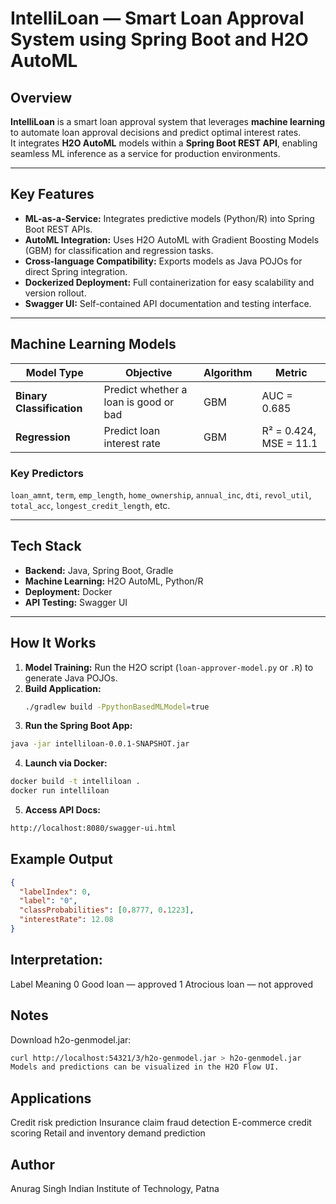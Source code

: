 # IntelliLoan — Smart Loan Approval System using Spring Boot and H2O AutoML

## Overview
**IntelliLoan** is a smart loan approval system that leverages **machine learning** to automate loan approval decisions and predict optimal interest rates.  
It integrates **H2O AutoML** models within a **Spring Boot REST API**, enabling seamless ML inference as a service for production environments.

---

## Key Features
- **ML-as-a-Service:** Integrates predictive models (Python/R) into Spring Boot REST APIs.  
- **AutoML Integration:** Uses H2O AutoML with Gradient Boosting Models (GBM) for classification and regression tasks.  
- **Cross-language Compatibility:** Exports models as Java POJOs for direct Spring integration.  
- **Dockerized Deployment:** Full containerization for easy scalability and version rollout.  
- **Swagger UI:** Self-contained API documentation and testing interface.  

---

## Machine Learning Models

| Model Type | Objective | Algorithm | Metric |
|-------------|------------|------------|---------|
| **Binary Classification** | Predict whether a loan is good or bad | GBM | AUC = 0.685 |
| **Regression** | Predict loan interest rate | GBM | R² = 0.424, MSE = 11.1 |

### Key Predictors
`loan_amnt`, `term`, `emp_length`, `home_ownership`, `annual_inc`, `dti`, `revol_util`, `total_acc`, `longest_credit_length`, etc.

---

## Tech Stack
- **Backend:** Java, Spring Boot, Gradle  
- **Machine Learning:** H2O AutoML, Python/R  
- **Deployment:** Docker  
- **API Testing:** Swagger UI  

---

## How It Works
1. **Model Training:** Run the H2O script (`loan-approver-model.py` or `.R`) to generate Java POJOs.  
2. **Build Application:**  
   ```bash
   ./gradlew build -PpythonBasedMLModel=true
   ```
3. **Run the Spring Boot App:**
  ```bash
  java -jar intelliloan-0.0.1-SNAPSHOT.jar
  ```
4. **Launch via Docker:**
  ```bash
  docker build -t intelliloan .
  docker run intelliloan
  ```
5. **Access API Docs:**
  ```bash
  http://localhost:8080/swagger-ui.html
  ```
## Example Output
```json
{
  "labelIndex": 0,
  "label": "0",
  "classProbabilities": [0.8777, 0.1223],
  "interestRate": 12.08
}
```
## Interpretation:
Label	Meaning
0	Good loan — approved
1	Atrocious loan — not approved
## Notes
Download h2o-genmodel.jar:
```bash
curl http://localhost:54321/3/h2o-genmodel.jar > h2o-genmodel.jar
Models and predictions can be visualized in the H2O Flow UI.
```
## Applications
Credit risk prediction
Insurance claim fraud detection
E-commerce credit scoring
Retail and inventory demand prediction

## Author
Anurag Singh
Indian Institute of Technology, Patna
